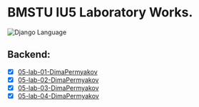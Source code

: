 # BMSTU IU5 Laboratory Works.

<div>
<img src="https://img.shields.io/badge/language-Django-blue.svg" alt="Django Language">
</div>


## Backend:

- [X] [05-lab-01-DimaPermyakov](https://github.com/kashima1234/WEB_IU5_BMSTU/tree/backend/SSR)
- [X] [05-lab-02-DimaPermyakov](https://github.com/kashima1234/WEB_IU5_BMSTU/tree/backend/Database)
- [X] [05-lab-03-DimaPermyakov](https://github.com/kashima1234/WEB_IU5_BMSTU/tree/backend/web-service)
- [X] [05-lab-04-DimaPermyakov](https://github.com/kashima1234/WEB_IU5_BMSTU/tree/backend/auth)
